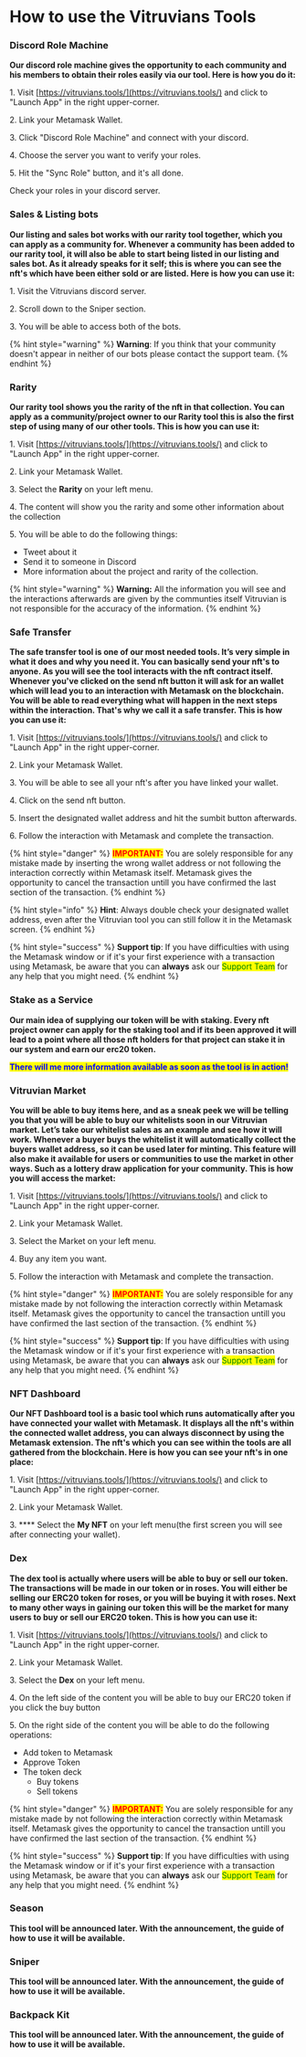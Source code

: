 # How to use the Vitruvians Tools

### **Discord Role Machine**

**Our discord role machine gives the opportunity to each community and his members to obtain their roles easily via our tool. Here is how you do it:**

1\. Visit [https://vitruvians.tools/](https://vitruvians.tools/) and click to "Launch App" in the right upper-corner.

2\. Link your Metamask Wallet.

3\. Click "Discord Role Machine" and connect with your discord.

4\. Choose the server you want to verify your roles.

5\. Hit the "Sync Role" button, and it's all done.

Check your roles in your discord server.

### Sales **&** Listing bots

**Our listing and sales bot works with our rarity tool together, which you can apply as a community for. Whenever a community has been added to our rarity tool, it will also be able to start being listed in our listing and sales bot. As it already speaks for it self; this is where you can see the nft's which have been either sold or are listed. Here is how you can use it:**

1\. Visit the Vitruvians discord server.

2\. Scroll down to the Sniper section.

3\. You will be able to access both of the bots.

{% hint style="warning" %}
**Warning**: If you think that your community doesn't appear in neither of our bots please contact the support team.
{% endhint %}

### Rarity

**Our rarity tool shows you the rarity of the nft in that collection. You can apply as a community/project owner to our Rarity tool this is also the first step of using many of our other tools. This is how you can use it:**

1\. Visit [https://vitruvians.tools/](https://vitruvians.tools/) and click to "Launch App" in the right upper-corner.

2\. Link your Metamask Wallet.

3\. Select the **Rarity** on your left menu.

4\. The content will show you the rarity and some other information about the collection

5\. You will be able to do the following things:

* Tweet about it
* Send it to someone in Discord
* More information about the project and rarity of the collection.

{% hint style="warning" %}
**Warning:** All the information you will see and the interactions afterwards are given by the communties itself Vitruvian is not responsible for the accuracy of the information.
{% endhint %}

### **Safe Transfer**

**The safe transfer tool is one of our most needed tools. It’s very simple in what it does and why you need it. You can basically send your nft's to anyone. As you will see the tool interacts with the nft contract itself. Whenever you've clicked on the send nft button it will ask for an wallet which will lead you to an interaction with Metamask on the blockchain. You will be able to read everything what will happen in the next steps within the interaction. That's why we call it a safe transfer. This is how you can use it:**

1\. Visit [https://vitruvians.tools/](https://vitruvians.tools/) and click to "Launch App" in the right upper-corner.

2\. Link your Metamask Wallet.

3\. You will be able to see all your nft's after you have linked your wallet.

4\. Click on the send nft button.

5\. Insert the designated wallet address and hit the sumbit button afterwards.

6\. Follow the interaction with Metamask and complete the transaction.

{% hint style="danger" %}
<mark style="color:red;">**IMPORTANT:**</mark> You are solely responsible for any mistake made by inserting the wrong wallet address or not following the interaction correctly within Metamask itself. Metamask gives the opportunity to cancel the transaction untill you have confirmed the last section of the transaction.
{% endhint %}

{% hint style="info" %}
**Hint**: Always double check your designated wallet address, even after the Vitruvian tool you can still follow it in the Metamask screen.
{% endhint %}

{% hint style="success" %}
**Support tip**: If you have difficulties with using the Metamask window or if it's your first experience with a transaction using Metamask, be aware that you can **always** ask our <mark style="color:green;">Support Team</mark> for any help that you might need.
{% endhint %}

### Stake as a Service

**Our main idea of supplying our token will be with staking. Every nft project owner can apply for the staking tool and if its been approved it will lead to a point where all those nft holders for that project can stake it in our system and earn our erc20 token.**

<mark style="color:blue;">**There will me more information available as soon as the tool is in action!**</mark>

### **Vitruvian Market**

**You will be able to buy items here, and as a sneak peek we will be telling you that you will be able to buy our whitelists soon in our Vitruvian market. Let’s take our whitelist sales as an example and see how it will work. Whenever a buyer buys the whitelist it will automatically collect the buyers wallet address, so it can be used later for minting. This feature will also make it available for users or communities to use the market in other ways. Such as a lottery draw application for your community. This is how you will access the market:**

1\. Visit [https://vitruvians.tools/](https://vitruvians.tools/) and click to "Launch App" in the right upper-corner.

2\. Link your Metamask Wallet.

3\. Select the Market on your left menu.

4\. Buy any item you want.

5\. Follow the interaction with Metamask and complete the transaction.

{% hint style="danger" %}
<mark style="color:red;">**IMPORTANT:**</mark> You are solely responsible for any mistake made by not following the interaction correctly within Metamask itself. Metamask gives the opportunity to cancel the transaction untill you have confirmed the last section of the transaction.
{% endhint %}

{% hint style="success" %}
**Support tip**: If you have difficulties with using the Metamask window or if it's your first experience with a transaction using Metamask, be aware that you can **always** ask our <mark style="color:green;">Support Team</mark> for any help that you might need.
{% endhint %}

### **NFT Dashboard**

**Our NFT Dashboard tool is a basic tool which runs automatically after you have connected your wallet with Metamask. It displays all the nft's within the connected wallet address, you can always disconnect by using the Metamask extension. The nft's which you can see within the tools are all gathered from the blockchain. Here is how you can see your nft's in one place:**

1\. Visit [https://vitruvians.tools/](https://vitruvians.tools/) and click to "Launch App" in the right upper-corner.

2\. Link your Metamask Wallet.

3\. \*\*\*\* Select the **My NFT** on your left menu(the first screen you will see after connecting your wallet).

### **Dex**

**The dex tool is actually where users will be able to buy or sell our token. The transactions will be made in our token or in roses. You will either be selling our ERC20 token for roses, or you will be buying it with roses. Next to many other ways in gaining our token this will be the market for many users to buy or sell our ERC20 token. This is how you can use it:**

1\. Visit [https://vitruvians.tools/](https://vitruvians.tools/) and click to "Launch App" in the right upper-corner.

2\. Link your Metamask Wallet.

3\. Select the **Dex** on your left menu.

4\. On the left side of the content you will be able to buy our ERC20 token if you click the buy button

5\. On the right side of the content you will be able to do the following operations:

* Add token to Metamask
* Approve Token
* The token deck
  * Buy tokens
  * Sell tokens

{% hint style="danger" %}
<mark style="color:red;">**IMPORTANT:**</mark> You are solely responsible for any mistake made by not following the interaction correctly within Metamask itself. Metamask gives the opportunity to cancel the transaction untill you have confirmed the last section of the transaction.
{% endhint %}

{% hint style="success" %}
**Support tip**: If you have difficulties with using the Metamask window or if it's your first experience with a transaction using Metamask, be aware that you can **always** ask our <mark style="color:green;">Support Team</mark> for any help that you might need.
{% endhint %}

### **Season**

**This tool will be announced later. With the announcement, the guide of how to use it will be available.**

### **Sniper**

**This tool will be announced later. With the announcement, the guide of how to use it will be available.**

### **Backpack Kit**

**This tool will be announced later. With the announcement, the guide of how to use it will be available.**
